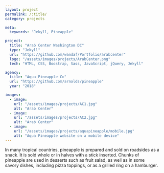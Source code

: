 ```yaml
---
layout: project
permalink: /:title/
category: projects

meta:
  keywords: "Jekyll, Pineapple"

project:
  title: "Arab Center Washington DC"
  type: "Jekyll"
  url: "https://github.com/wandaf/Portfolio/arabcenter"
  logo: "/assets/images/projects/ArabCenter.png"
  tech: "HTML, CSS, Boostrap, Sass, JavaScript, jQuery, Jekyll"

agency:
  title: "Aqua Pineapple Co"
  url: "https://github.com/arnolds/pineapple"
  year: "2018"

images:
  - image:
    url: "/assets/images/projects/AC1.jpg"
    alt: "Arab Center"
  - image:
    url: "/assets/images/projects/AC2.jpg"
    alt: "Arab Center"
  - image:
    url: "/assets/images/projects/aquapineapple/mobile.jpg"
    alt: "Aqua Pineapple website on a mobile device"
---
```

<p>In many tropical countries, pineapple is prepared and sold on roadsides as a snack. It is sold whole or in halves with a stick inserted. Chunks of pineapple are used in desserts such as fruit salad, as well as in some savory dishes, including pizza toppings, or as a grilled ring on a hamburger.</p>
